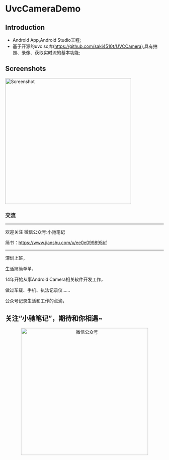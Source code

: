 UvcCameraDemo
===================================
 
Introduction
------------
* Android App,Android Studio工程;
* 基于开源的uvc so库(https://github.com/saki4510t/UVCCamera),具有拍照、录像、获取实时流的基本功能;

Screenshots
-------------

<img src="screenshots/main.png" height="400" alt="Screenshot"/> 


### 交流
-------------

欢迎关注 微信公众号:小驰笔记

简书：https://www.jianshu.com/u/ee0e099895bf

-------------
深圳上班，

生活简简单单，

14年开始从事Android Camera相关软件开发工作，

做过车载、手机、执法记录仪......

公众号记录生活和工作的点滴，

关注“小驰笔记”，期待和你相遇~
-------------

<div align="center">
    <img src="screenshots/dev_wechat.jpg" widht="809px" height="404px" alt="微信公众号"/>
</div>




